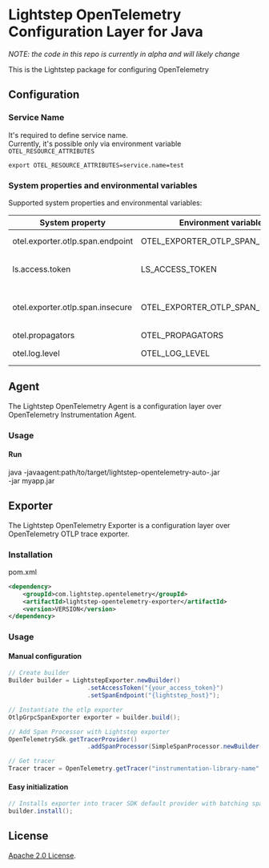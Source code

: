 # Lightstep OpenTelemetry Configuration Layer for Java

_NOTE: the code in this repo is currently in alpha and will likely change_

This is the Lightstep package for configuring OpenTelemetry

## Configuration

### Service Name

It's required to define service name.  
Currently, it's possible only via environment variable `OTEL_RESOURCE_ATTRIBUTES`

```shell script
export OTEL_RESOURCE_ATTRIBUTES=service.name=test
```

###  System properties and environmental variables
Supported system properties and environmental variables:

| System property                  | Environment variable             | Purpose                         | Default              | 
|----------------------------------|----------------------------------|---------------------------------|----------------------|       
| otel.exporter.otlp.span.endpoint | OTEL_EXPORTER_OTLP_SPAN_ENDPOINT | Satellite URL                   | ingest.lightstep.com |
| ls.access.token                  | LS_ACCESS_TOKEN                  | Token for Lightstep access      |                      |                        
| otel.exporter.otlp.span.insecure | OTEL_EXPORTER_OTLP_SPAN_INSECURE | Use insecure transport or not   | false                |
| otel.propagators                 | OTEL_PROPAGATORS                 | Propagator                      | b3                   |
| otel.log.level                   | OTEL_LOG_LEVEL                   | Log level for agent             | info                 |

## Agent
The Lightstep OpenTelemetry Agent is a configuration layer over OpenTelemetry Instrumentation Agent.


### Usage

#### Run

java -javaagent:path/to/target/lightstep-opentelemetry-auto-<version>.jar \
     -jar myapp.jar


## Exporter

The Lightstep OpenTelemetry Exporter is a configuration layer over OpenTelemetry OTLP trace exporter.

### Installation

pom.xml

```xml
<dependency>
    <groupId>com.lightstep.opentelemetry</groupId>
    <artifactId>lightstep-opentelemetry-exporter</artifactId>
    <version>VERSION</version>
</dependency>
```

### Usage

#### Manual configuration

```java
// Create builder
Builder builder = LightstepExporter.newBuilder()
                      .setAccessToken("{your_access_token}")
                      .setSpanEndpoint("{lightstep_host}");

// Instantiate the otlp exporter
OtlpGrpcSpanExporter exporter = builder.build();

// Add Span Processor with Lightstep exporter
OpenTelemetrySdk.getTracerProvider()
                      .addSpanProcessor(SimpleSpanProcessor.newBuilder(exporter).build());

// Get tracer
Tracer tracer = OpenTelemetry.getTracer("instrumentation-library-name","1.0.0");
```

#### Easy initialization

```java
// Installs exporter into tracer SDK default provider with batching span processor.
builder.install();
```


## License

[Apache 2.0 License](./LICENSE).